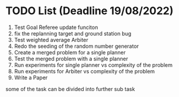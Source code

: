 
# TODO List (Deadline 19/08/2022)
1. Test Goal Referee update funciton
2. fix the replanning target and ground station bug
3. Test weighted average Arbiter
4. Redo the seeding of the random number generator
5. Create a merged problem for a single planner
6. Test the merged problem with a single planner
7. Run experiments for single planner vs complexity of the problem
8. Run experiments for Arbiter vs complexity of the problem
9. Write a Paper

some of the task can be divided into further sub task